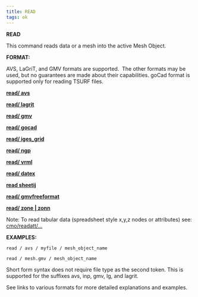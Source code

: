```yaml
---
title: READ
tags: ok
---
```

 
**READ**

  This command reads data or a mesh into the active Mesh Object.

 **FORMAT:**

  AVS, LaGriT, and GMV formats are supported.  The other formats may
  be used, but no guarantees are made about their capabilities. goCad
  format is supported only for reading TSURF files.

 
  **[read/ avs](../read_avs.md)**

  **[read/ lagrit](../read_lagrit.md)**

  **[read/ gmv](../read_gmv.md)**

  **[read/ gocad](../read_gocad.md)**

  **[read/ iges\_grid](../read_iges_grid.md)**

  **[read/ ngp](../read_ngp.md)**

  **[read/ vrml](../read_vrml.md)**

  **[read/ datex](../read_datex.md)**

  **[read sheetij](../read_sheetij.md)**

  **[read/ gmvfreeformat](../read_freeformat.md)**

  **[read/ zone | zonn](../read_fehm_zone.md)**
 
  Note: To read tabular data (spreadsheet style x,y,z nodes or
  attributes) see: [cmo/readatt/...](cmo/cmo_readatt.md)

 **EXAMPLES:**

```
read / avs / myfile / mesh_object_name
    
read / mesh.gmv / mesh_object_name

```
  
  Short form syntax does not require file type as the second token.
  This is supported for the suffixes avs, inp, gmv, lg, and lagrit.
  
  See links to various formats for more detailed explanations and
  examples.
